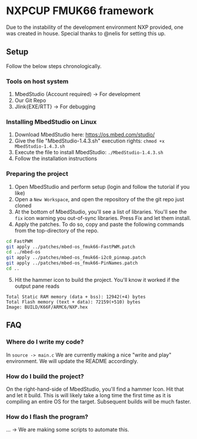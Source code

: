 # NXPCUP FMUK66 framework

Due to the instability of the development environment NXP provided, one was created in house. Special thanks to @nelis for setting this up.

## Setup

Follow the below steps chronologically.

### Tools on host system 

1) MbedStudio (Account required) -> For development
2) Our Git Repo 
3) Jlink{EXE/RTT} -> For debugging

### Installing MbedStudio on Linux

1) Download MbedStudio here: https://os.mbed.com/studio/
2) Give the file "MbedStudio-1.4.3.sh" execution rights: `chmod +x MbedStudio-1.4.3.sh`
3) Execute the file to install MbedStudio: `./MbedStudio-1.4.3.sh`
4) Follow the installation instructions

### Preparing the project

1) Open MbedStudio and perform setup (login and follow the tutorial if you like)
2) Open a `New Workspace`, and open the repository of the the git repo just cloned
3) At the bottom of MbedStudio, you'll see a list of libraries. You'll see the `fix` icon warning you out-of-sync libraries. Press Fix and let them install. 
4) Apply the patches. To do so, copy and paste the following commands from the top-directory of the repo.
```bash
cd FastPWM
git apply ../patches/mbed-os_fmuk66-FastPWM.patch
cd ../mbed-os
git apply ../patches/mbed-os_fmuk66-i2c0_pinmap.patch
git apply ../patches/mbed-os_fmuk66-PinNames.patch 
cd ..
```
5) Hit the hammer icon to build the project. You'll know it worked if the output pane reads 
```none
Total Static RAM memory (data + bss): 12942(+4) bytes
Total Flash memory (text + data): 72159(+510) bytes
Image: BUILD/K66F/ARMC6/NXP.hex
```

## FAQ

### Where do I write my code?
In `source -> main.c` We are currently making a nice "write and play" environment. We will update the README accordingly.

### How do I build the project?
On the right-hand-side of MbedStudio, you'll find a hammer Icon. Hit that and let it build. This is will likely take a long time the first time as it is compiling an entire OS for the target.
Subsequent builds will be much faster.

### How do I flash the program?
... -> We are making some scripts to automate this. 

